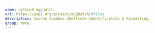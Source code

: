 ```yaml
---
name: python2-egghatch
url: https://pypi.org/project/egghatch/#files
description: Cuckoo Sandbox Shellcode Identification & Formatting.
group: None
---
```

